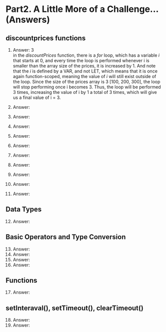 # Part2. A Little More of a Challenge... (Answers)

## discountprices functions

1. Answer: 3 <br>
in the *discountPrices* function, there is a *for* loop, which has a variable *i* that starts at 0, and every time the loop is performed whenever i is smaller than the array size of the prices, it is increased by 1. And note that the *i* is defined by a VAR, and not LET, which means that it is once again function-scoped, meaning the value of *i* will still exist outside of the loop. Since the size of the prices array is 3 [100, 200, 300], the loop will stop performing once i becomes 3. Thus, the loop will be performed 3 times, increasing the value of i by 1 a total of 3 times, which will give us a final value of i = 3.

2. Answer:

3. Answer:
4. Answer:
5. Answer:
6. Answer:
7. Answer:
8. Answer:
9. Answer:
10. Answer:
11. Answer:

## Data Types

12. Answer:

## Basic Operators and Type Conversion

13. Answer:
14. Answer:
15. Answer:
16. Answer:

## Functions
17. Answer:

## setInteraval(), setTimeout(), clearTimeout()

18. Answer:
19. Answer:
